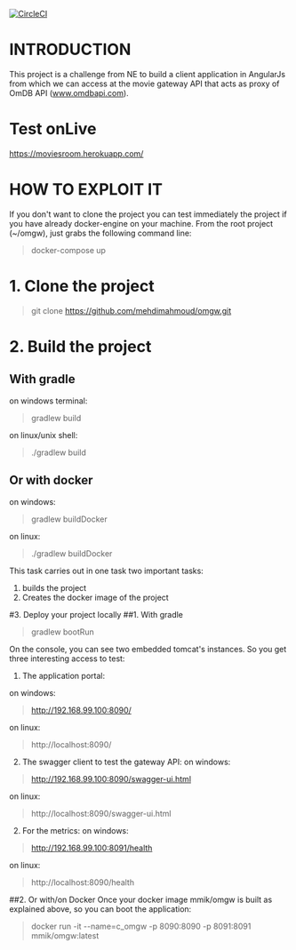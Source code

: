 [![CircleCI](https://circleci.com/gh/mehdimahmoud/omgw/tree/master.svg?style=svg)](https://circleci.com/gh/mehdimahmoud/omgw/tree/master)

# INTRODUCTION
This project is a challenge from NE to build a client application in AngularJs 
from which we can access at the movie gateway API that acts as proxy of OmDB API 
(www.omdbapi.com).

# Test onLive
https://moviesroom.herokuapp.com/

# HOW TO EXPLOIT IT
If you don't want to clone the project you can test immediately the project 
if you have already docker-engine on your machine.
From the root project (~/omgw), just grabs the following command line:
> docker-compose up

# 1. Clone the project
>git clone https://github.com/mehdimahmoud/omgw.git

# 2. Build the project
## With gradle
on windows terminal: 
>gradlew build

on linux/unix shell: 
>./gradlew build

## Or with docker
on windows: 
>gradlew buildDocker

on linux: 
>./gradlew buildDocker

This task carries out in one task two important tasks: 
1. builds the project
2. Creates the docker image of the project

#3. Deploy your project locally
##1. With gradle
>gradlew bootRun

On the console, you can see two embedded tomcat's instances. So you get three interesting access to test:
1. The application portal:

on windows: 
>http://192.168.99.100:8090/

on linux:
>http://localhost:8090/

2. The swagger client to test the gateway API:
on windows: 
>http://192.168.99.100:8090/swagger-ui.html

on linux:
>http://localhost:8090/swagger-ui.html

2. For the metrics:
on windows: 
>http://192.168.99.100:8091/health

on linux:
>http://localhost:8090/health

##2. Or with/on Docker
Once your docker image mmik/omgw is built as explained above, so you can boot the application:
>docker run -it --name=c_omgw -p 8090:8090 -p 8091:8091 mmik/omgw:latest



